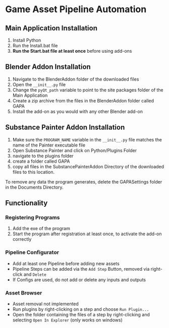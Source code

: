 # Game Asset Pipeline Automation
## Main Application Installation
1. Install Python
2. Run the Install.bat file
3. **Run the Start.bat file at least once** before using add-ons

## Blender Addon Installation
1. Navigate to the BlenderAddon folder of the downloaded files
2. Open the `__init__.py` file
3. Change the `pyQt_path` variable to point to the site packages folder of the Main Application
4. Create a zip archive from the files in the BlenderAddon folder called GAPA
5. Install the add-on as you would with any other Blender add-on

## Substance Painter Addon Installation
1. Make sure the `PROGRAM_NAME` variable in the `__init__.py` file matches the name of the Painter executable file
2. Open Substance Painter and click on Python/Plugins Folder
3. navigate to the plugins folder
4. create a folder called GAPA
5. copy all files in the SubstancePainterAddon Directory of the downloaded files to this location.

To remove any data the program generates, delete the GAPASettings folder in the Documents Directory.

## Functionality
### Registering Programs
1. Add the exe of the program
2. Start the program after registration at least once, to activate the add-on correctly
### Pipeline Configurator
- Add at least one Pipeline before adding new assets
- Pipeline Steps can be added via the `Add Step` Button, removed via right-click and `Delete`
- If Configs are used, do not add or delete any inputs and outputs
### Asset Browser
- Asset removal not implemented
- Run plugins by right-clicking on a step and choose `Run Plugin...`
- Open the folder containing the files of a step by right-clicking and selecting `Open In Explorer` (only works on windows)
